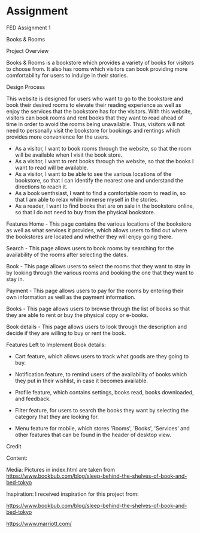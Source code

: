 # Assignment

FED Assignment 1

Books & Rooms

Project Overview

Books & Rooms is a bookstore which provides a variety of books for visitors to choose from. It also has rooms which visitors can book providing more comfortability for users to indulge in their stories.

Design Process

This website is designed for users who want to go to the bookstore and book their desired rooms to elevate their reading experience as well as enjoy the services that the bookstore has for the visitors. With this website, visitors can book rooms and rent books that they want to read ahead of time in order to avoid the rooms being unavailable. Thus, visitors will not need to personally visit the bookstore for bookings and rentings which provides more convenience for the users.

- As a visitor, I want to book rooms through the website, so that the room will be available when I visit the book store.
- As a visitor, I want to rent books through the website, so that the books I want to read will be available.
- As a visitor, I want to be able to see the various locations of the bookstore, so that I can identify the nearest one and understand the directions to reach it.
- As a book uenthsiast, I want to find a comfortable room to read in, so that I am able to relax while immerse myself in the stories.
- As a reader, I want to find books that are on sale in the bookstore online, so that I do not need to buy from the physical bookstore.

Features
Home - This page contains the various locations of the bookstore as well as what services it provides, which allows users to find out where the bookstores are located and whether they will enjoy going there.

Search - This page allows users to book rooms by searching for the availability of the rooms after selecting the dates.

Book - This page allows users to select the rooms that they want to stay in by looking through the various rooms and booking the one that they want to stay in.

Payment - This page allows users to pay for the rooms by entering their own information as well as the payment information.

Books - This page allows users to browse through the list of books so that they are able to rent or buy the physical copy or e-books.

Book details - This page allows users to look through the description and decide if they are willing to buy or rent the book.

Features Left to Implement
Book details:

- Cart feature, which allows users to track what goods are they going to buy.

- Notification feature, to remind users of the availability of books which they put in their wishlist, in case it becomes available.

- Profile feature, which contains settings, books read, books downloaded, and feedback.

- Filter feature, for users to search the books they want by selecting the category that they are looking for.

- Menu feature for mobile, which stores 'Rooms', 'Books', 'Services' and other features that can be found in the header of desktop view.

Credit

Content:

Media:
Pictures in index.html are taken from
https://www.bookbub.com/blog/sleep-behind-the-shelves-of-book-and-bed-tokyo

Inspiration:
I received inspiration for this project from:

https://www.bookbub.com/blog/sleep-behind-the-shelves-of-book-and-bed-tokyo

https://www.marriott.com/
